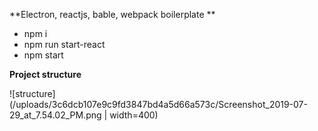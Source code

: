 **Electron, reactjs, bable, webpack boilerplate **

* npm i
* npm run start-react 
* npm start

**Project structure**
  
![structure](/uploads/3c6dcb107e9c9fd3847bd4a5d66a573c/Screenshot_2019-07-29_at_7.54.02_PM.png | width=400)
